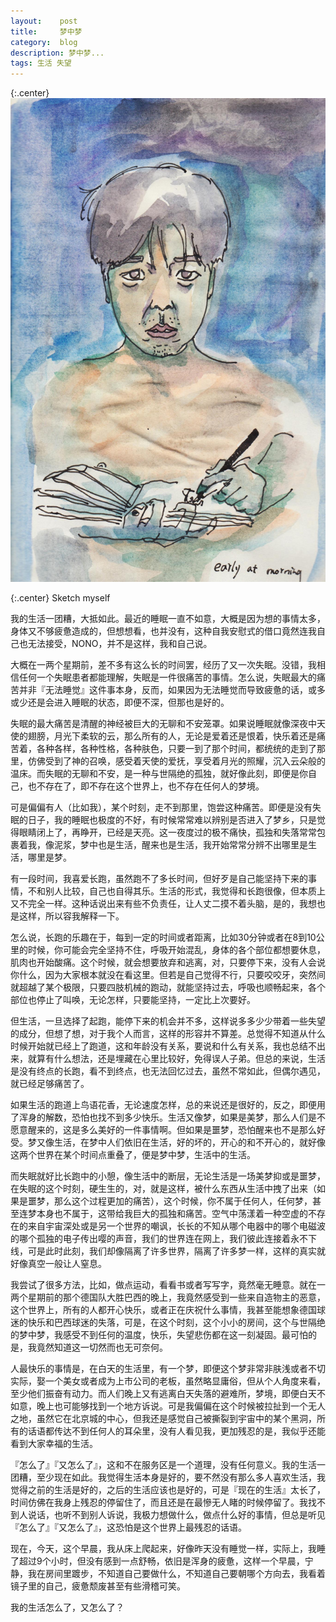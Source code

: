 ```yaml
---
layout:    post
title:     梦中梦
category:  blog
description: 梦中梦...
tags: 生活 失望
---
```

{:.center}
![dream](/images/2014/dream.jpg)

{:.center}
Sketch myself

我的生活一团糟，大抵如此。最近的睡眠一直不如意，大概是因为想的事情太多，身体又不够疲惫造成的，但想想看，也并没有，这种自我安慰式的借口竟然连我自己也无法接受，NONO，并不是这样，我和自己说。

大概在一两个星期前，差不多有这么长的时间罢，经历了又一次失眠。没错，我相信任何一个失眠患者都能理解，失眠是一件很痛苦的事情。怎么说，失眠最大的痛苦并非『无法睡觉』这件事本身，反而，如果因为无法睡觉而导致疲惫的话，或多或少还是会进入睡眠的状态，即便不深，但那也是好的。

失眠的最大痛苦是清醒的神经被巨大的无聊和不安笼罩。如果说睡眠就像深夜中天使的翅膀，月光下柔软的云，那么所有的人，无论是爱着还是恨着，快乐着还是痛苦着，各种各样，各种性格，各种肤色，只要一到了那个时间，都统统的走到了那里，仿佛受到了神的召唤，感受着天使的爱抚，享受着月光的照耀，沉入云朵般的温床。而失眠的无聊和不安，是一种与世隔绝的孤独，就好像此刻，即便是你自己，也不存在了，即不存在这个世界上，也不存在任何人的梦境。

可是偏偏有人（比如我），某个时刻，走不到那里，饱尝这种痛苦。即便是没有失眠的日子，我的睡眠也极度的不好，有时候常常难以辨别是否进入了梦乡，只是觉得眼睛闭上了，再睁开，已经是天亮。这一夜度过的极不痛快，孤独和失落常常包裹着我，像泥浆，梦中也是生活，醒来也是生活，我开始常常分辨不出哪里是生活，哪里是梦。

有一段时间，我喜爱长跑，虽然跑不了多长时间，但好歹是自己能坚持下来的事情，不和别人比较，自己也自得其乐。生活的形式，我觉得和长跑很像，但本质上又不完全一样。这种话说出来有些不负责任，让人丈二摸不着头脑，是的，我想也是这样，所以容我解释一下。

怎么说，长跑的乐趣在于，每到一定的时间或者距离，比如30分钟或者在8到10公里的时候，你可能会完全坚持不住，呼吸开始混乱，身体的各个部位都想要休息，肌肉也开始酸痛。这个时候，就会想要放弃和逃离，对，只要停下来，没有人会说你什么，因为大家根本就没在看这里。但若是自己觉得不行，只要咬咬牙，突然间就超越了某个极限，只要四肢机械的跑动，就能坚持过去，呼吸也顺畅起来，各个部位也停止了叫唤，无论怎样，只要能坚持，一定比上次要好。

但生活，一旦选择了起跑，能停下来的机会并不多，这样说多多少少带着一些失望的成分，但想了想，对于我个人而言，这样的形容并不算差。总觉得不知道从什么时候开始就已经上了跑道，这和年龄没有关系，要说和什么有关系，我也总结不出来，就算有什么想法，还是埋藏在心里比较好，免得误人子弟。但总的来说，生活是没有终点的长跑，看不到终点，也无法回忆过去，虽然不常如此，但偶尔遇见，就已经足够痛苦了。

如果生活的跑道上鸟语花香，无论速度怎样，总的来说还是很好的，反之，即便用了浑身的解数，恐怕也找不到多少快乐。生活又像梦，如果是美梦，那么人们是不愿意醒来的，这是多么美好的一件事情啊。但如果是噩梦，恐怕醒来也不是那么好受。梦又像生活，在梦中人们依旧在生活，好的坏的，开心的和不开心的，就好像这两个世界在某个时间点重叠了，便是梦中梦，生活中的生活。

而失眠就好比长跑中的小憩，像生活中的断层，无论生活是一场美梦抑或是噩梦，在失眠的这个时刻，硬生生的，对，就是这样，被什么东西从生活中拽了出来（如果是噩梦，那么这个过程更加的痛苦），这个时候，你不属于任何人，任何梦，甚至连梦本身也不属于，这带给我巨大的孤独和痛苦。空气中荡漾着一种空虚的不存在的来自宇宙深处或是另一个世界的嘲讽，长长的不知从哪个电器中的哪个电磁波的哪个孤独的电子传出嘤的声音，我们的世界连在网上，我们彼此连接着永不下线，可是此时此刻，我们却像隔离了许多世界，隔离了许多梦一样，这样的真实就好像真空一般让人窒息。

我尝试了很多方法，比如，做点运动，看看书或者写写字，竟然毫无睡意。就在一两个星期前的那个德国队大胜巴西的晚上，我竟然感受到一些来自造物主的恶意，这个世界上，所有的人都开心快乐，或者正在庆祝什么事情，我甚至能想象德国球迷的快乐和巴西球迷的失落，可是，在这个时刻，这个小小的房间，这个与世隔绝的梦中梦，我感受不到任何的温度，快乐，失望悲伤都在这一刻凝固。最可怕的是，我竟然知道这一切然而也无可奈何。

人最快乐的事情是，在白天的生活里，有一个梦，即便这个梦非常非肤浅或者不切实际，娶一个美女或者成为上市公司的老板，虽然略显庸俗，但从个人角度来看，至少他们振奋有动力。而人们晚上又有逃离白天失落的避难所，梦境，即便白天不如意，晚上也可能够找到一个地方诉说。可是我偏偏在这个时候被拉扯到一个无人之地，虽然它在北京城的中心，但我还是感觉自己被撕裂到宇宙中的某个黑洞，所有的话语都传达不到任何人的耳朵里，没有人看见我，更加残忍的是，我似乎还能看到大家幸福的生活。

『怎么了』『又怎么了』，这和不在服务区是一个道理，没有任何意义。我的生活一团糟，至少现在如此。我觉得生活本身是好的，要不然没有那么多人喜欢生活，我觉得之前的生活是好的，之后的生活应该也是好的，可是『现在的生活』太长了，时间仿佛在我身上残忍的停留住了，而且还是在最慘无人睹的时候停留了。我找不到人说话，也听不到别人诉说，我极力想做什么，做点什么好的事情，但总是听见『怎么了』『又怎么了』，这恐怕是这个世界上最残忍的话语。

现在，今天，这个早晨，我从床上爬起来，好像昨天没有睡觉一样，实际上，我睡了超过9个小时，但没有感到一点舒畅，依旧是浑身的疲惫，这样一个早晨，宁静，我在房间里踱步，不知道自己要做什么，不知道自己要朝哪个方向去，我看着镜子里的自己，疲惫颓废甚至有些滑稽可笑。

我的生活怎么了，又怎么了？